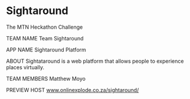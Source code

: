 
# Sightaround
The MTN Heckathon Challenge

TEAM NAME
Team Sightaround

APP NAME
Sightaround Platform

ABOUT
Sightataround is a web platform that allows people to experience places virtually.

TEAM MEMBERS
Matthew Moyo

PREVIEW HOST
www.onlinexplode.co.za/sightaround/
